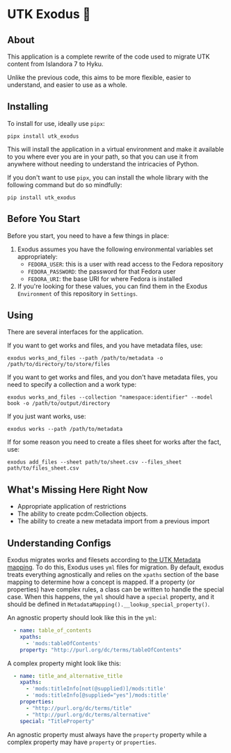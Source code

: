 # UTK Exodus :flight_departure:

## About

This application is a complete rewrite of the code used to migrate UTK content from Islandora 7 to Hyku.

Unlike the previous code, this aims to be more flexible, easier to understand, and easier to use as a whole.

## Installing

To install for use, ideally use `pipx`:

```shell
pipx install utk_exodus
```

This will install the application in a virtual environment and make it available to you where ever you are in your
path, so that you can use it from anywhere without needing to understand the intricacies of Python. 

If you don't want to use `pipx`, you can install the whole library with the following command but do so mindfully:

```shell
pip install utk_exodus
```

## Before You Start

Before you start, you need to have a few things in place:

1. Exodus assumes you have the following environmental variables set appropriately:
    * `FEDORA_USER`: this is a user with read access to the Fedora repository
    * `FEDORA_PASSWORD`: the password for that Fedora user
    * `FEDORA_URI`: the base URI for where Fedora is installed
2. If you're looking for these values, you can find them in the Exodus `Environment` of this repository in `Settings`.

## Using

There are several interfaces for the application.

If you want to get works and files, and you have metadata files, use:

```shell
exodus works_and_files --path /path/to/metadata -o /path/to/directory/to/store/files
```

If you want to get works and files, and you don't have metadata files, you need to specify
a collection and a work type:

```shell
exodus works_and_files --collection "namespace:identifier" --model book -o /path/to/output/directory
```

If you just want works, use:

```shell
exodus works --path /path/to/metadata
```

If for some reason you need to create a files sheet for  works after the fact, use:

```shell
exodus add_files --sheet path/to/sheet.csv --files_sheet path/to/files_sheet.csv 
```

## What's Missing Here Right Now

* Appropriate application of restrictions
* The ability to create pcdm:Collection objects.
* The ability to create a new metadata import from a previous import

## Understanding Configs

Exodus migrates works and filesets according to [the UTK Metadata mapping](https://utk-mods-to-rdf.readthedocs.io/en/latest/contents/5_technical_metadata_properties.html#mapping).
To do this, Exodus uses `yml` files for migration.  By default, exodus treats everything agnostically and relies on the 
`xpaths` section of the base mapping to determine how a concept is mapped. If a property (or properties) have complex 
rules, a class can be written to handle the special case.  When this happens, the `yml` should have a `special` 
property, and it should be defined in `MetadataMapping().__lookup_special_property()`.

An agnostic property should look like this in the `yml`:

```yml
  - name: table_of_contents
    xpaths:
      - 'mods:tableOfContents'
    property: "http://purl.org/dc/terms/tableOfContents"
```

A complex property might look like this:

```yml
  - name: title_and_alternative_title
    xpaths:
      - 'mods:titleInfo[not(@supplied)]/mods:title'
      - 'mods:titleInfo[@supplied="yes"]/mods:title'
    properties:
      - "http://purl.org/dc/terms/title"
      - "http://purl.org/dc/terms/alternative"
    special: "TitleProperty"
```

An agnostic property must always have the `property` property while a complex property may have `property` or 
`properties`.
